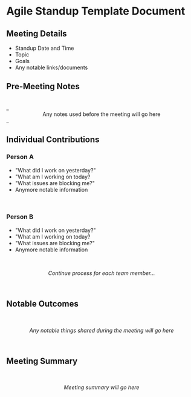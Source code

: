# Agile Standup Template Document

## Meeting Details
- Standup Date and Time
- Topic
- Goals
- Any notable links/documents

## Pre-Meeting Notes
<br>
_<center>Any notes used before the meeting will go here</center>_

## Individual Contributions

### Person A

- "What did I work on yesterday?"
- "What am I working on today?
- "What issues are blocking me?"
- Anymore notable information

<br>

### Person B

- "What did I work on yesterday?"
- "What am I working on today?
- "What issues are blocking me?"
- Anymore notable information

<br>

_<center>Continue process for each team member...</center>_

<br>

## Notable Outcomes
<br>

_<center>Any notable things shared during the meeting will go here</center>_

<br>

## Meeting Summary
<br>

_<center>Meeting summary will go here</center>_
